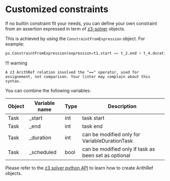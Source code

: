 # Customized constraints

If no builtin constraint fit your needs, you can define your own constraint from an assertion expressed in term of [z3-solver](https://github.com/Z3Prover/z3) objects.

This is achieved by using the `ConstraintFromExpression` object. For example:

``` py
ps.ConstraintFromExpression(expression=t1.start == t_2.end + t_4.duration)
```

!!! warning

	A z3 ArithRef relation involved the "==" operator, used for assignement, not comparison. Your linter may complain about this syntax.

You can combine the following variables:

| Object | Variable name | Type | Description |
| ------ | --------- | ---- | ----------- |
| Task | _start | int | task start |
| Task | _end | int | task end |
| Task | _duration | int | can be modified only for VariableDurationTask |
| Task | _scheduled | bool | can be modified only if task as been set as optional |

Please refer to the [z3 solver python API](https://ericpony.github.io/z3py-tutorial/guide-examples.htm) to learn how to create ArithRef objects.
